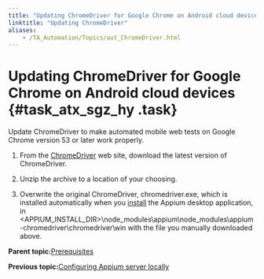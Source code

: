 ```yaml
--- 
title: "Updating ChromeDriver for Google Chrome on Android cloud devices"
linktitle: "Updating ChromeDriver"
aliases: 
    - /TA_Automation/Topics/aut_ChromeDriver.html
---
```

# Updating ChromeDriver for Google Chrome on Android cloud devices {#task_atx_sgz_hy .task}

Update ChromeDriver to make automated mobile web tests on Google Chrome version 53 or later work properly.

1.  From the [ChromeDriver](https://sites.google.com/a/chromium.org/chromedriver/downloads) web site, download the latest version of ChromeDriver.

2.  Unzip the archive to a location of your choosing.

3.  Overwrite the original ChromeDriver, chromedriver.exe, which is installed automatically when you [install](aut_app_cloud_testing_Appium_RTK.html) the Appium desktop application, in <APPIUM\_INSTALL\_DIR\>\\node\_modules\\appium\\node\_modules\\appium-chromedriver\\chromedriver\\win with the file you manually downloaded above.


**Parent topic:**[Prerequisites](../../TA_Automation/Topics/aut_app_cloud_testing_RTK_Android_Chrome_prerequisites.html)

**Previous topic:**[Configuring Appium server locally](../../TA_Automation/Topics/aut_app_cloud_testing_Appium_RTK.html)

